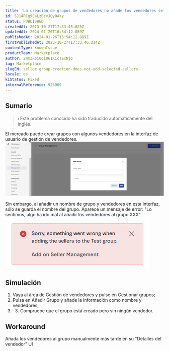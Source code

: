 ```yaml
---
title: 'La creación de grupos de vendedores no añade los vendedores seleccionados'
id: 5J14RCg9E4LzBcvJQyOAYy
status: PUBLISHED
createdAt: 2023-10-27T17:33:45.625Z
updatedAt: 2024-01-26T16:54:12.089Z
publishedAt: 2024-01-26T16:54:12.089Z
firstPublishedAt: 2023-10-27T17:33:46.214Z
contentType: knownIssue
productTeam: Marketplace
author: 2mXZkbi0oi061KicTExNjo
tag: Marketplace
slugEN: seller-group-creation-does-not-add-selected-sellers
locale: es
kiStatus: Fixed
internalReference: 926969
---
```


## Sumario

>ℹ️ Este problema conocido ha sido traducido automáticamente del inglés.


El mercado puede crear grupos con algunos vendedores en la interfaz de usuario de gestión de vendedores.
 ![](https://raw.githubusercontent.com/vtexdocs/help-center-content/refs/heads/main/docs/es/known-issues/Marketplace/la-creacion-de-grupos-de-vendedores-no-anade-los-vendedores-seleccionados_1.png)

Sin embargo, al añadir un nombre de grupo y vendedores en esta interfaz, sólo se guarda el nombre del grupo. Aparece un mensaje de error:
"Lo sentimos, algo ha ido mal al añadir los vendedores al grupo XXX".
 ![](https://raw.githubusercontent.com/vtexdocs/help-center-content/refs/heads/main/docs/es/known-issues/Marketplace/la-creacion-de-grupos-de-vendedores-no-anade-los-vendedores-seleccionados_2.png)


##

## Simulación



1. Vaya al área de Gestión de vendedores y pulse en Gestionar grupos;
2. Pulsa en Añadir Grupo y añade la información como nombre y vendedores;
3. 3. Compruebe que el grupo está creado pero sin ningún vendedor.



## Workaround


Añada los vendedores al grupo manualmente más tarde en su "Detalles del vendedor" UI





